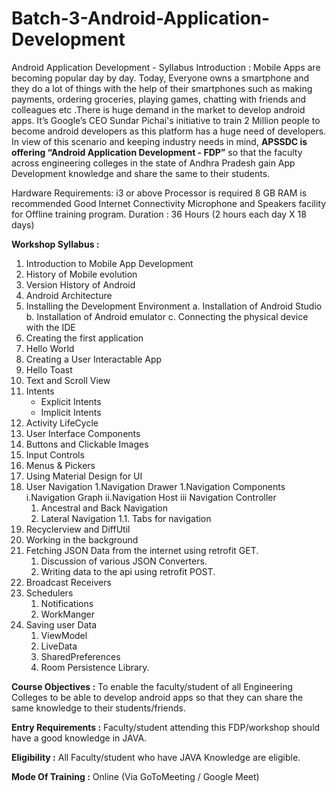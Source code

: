 
# Batch-3-Android-Application-Development

Android Application Development - Syllabus
Introduction :
Mobile Apps are becoming popular day by day. Today, Everyone owns a smartphone and they do a lot of things with the help of their smartphones such as 
making payments, ordering groceries, playing games, chatting with friends and colleagues etc .There is huge demand in the market to develop android apps. 
It’s Google’s CEO Sundar Pichai's initiative to train 2 Million people to become android developers as this platform has a huge need of developers. 
In view of this scenario and keeping industry needs in mind, 
<b>APSSDC is offering “Android Application Development - FDP”</b> so that the faculty across engineering colleges in the state of Andhra Pradesh gain App Development
knowledge and share the same to their students.

Hardware Requirements:
i3 or above Processor is required 8 GB RAM is recommended Good Internet Connectivity Microphone and Speakers facility for Offline training program.
Duration :
36 Hours (2 hours each day X 18 days)

<b>Workshop Syllabus :</b>
   1. Introduction to Mobile App Development
   2. History of Mobile evolution
   3. Version History of Android 
   4. Android Architecture
   5. Installing the Development Environment
        a. Installation of Android Studio
        b. Installation of Android emulator
        c. Connecting the physical device with the IDE
   6. Creating the first application 
   7. Hello World
   8. Creating a User Interactable App
   9. Hello Toast
  10. Text and Scroll View
  11. Intents
        * Explicit Intents
        * Implicit Intents
  12. Activity LifeCycle
  13. User Interface Components
  14. Buttons and Clickable Images
  15. Input Controls
  16. Menus & Pickers
  17. Using Material Design for UI
  18. User Navigation
       1.Navigation Drawer 
       1.Navigation Components
              i.Navigation Graph
             ii.Navigation Host
            iii Navigation Controller
        1. Ancestral and Back Navigation
        1. Lateral Navigation 
              1.1. Tabs for navigation
  19. Recyclerview and DiffUtil
  20. Working in the background
  21. Fetching JSON Data from the internet using retrofit GET.
         1. Discussion of various JSON Converters.
         2. Writing data to the api using retrofit POST.
  22. Broadcast Receivers
  23. Schedulers
         1. Notifications
         2. WorkManger
  24. Saving user Data
         1. ViewModel
         2. LiveData
         3. SharedPreferences
         4. Room Persistence Library.
        
<b>Course Objectives :</b>
To enable the faculty/student of all Engineering Colleges to be able to develop android apps so that they can share the same knowledge to their students/friends.

<b>Entry Requirements :</b>
Faculty/student attending this FDP/workshop should have a good knowledge in JAVA.

<b>Eligibility :</b>
All Faculty/student who have JAVA Knowledge are eligible.

<b>Mode Of Training :</b>
Online (Via GoToMeeting / Google Meet)
